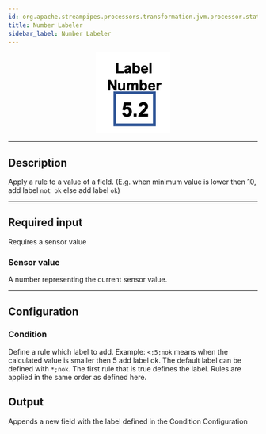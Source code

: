 ```yaml
---
id: org.apache.streampipes.processors.transformation.jvm.processor.state.labeler.number
title: Number Labeler
sidebar_label: Number Labeler
---
```


<!--
  ~ Licensed to the Apache Software Foundation (ASF) under one or more
  ~ contributor license agreements.  See the NOTICE file distributed with
  ~ this work for additional information regarding copyright ownership.
  ~ The ASF licenses this file to You under the Apache License, Version 2.0
  ~ (the "License"); you may not use this file except in compliance with
  ~ the License.  You may obtain a copy of the License at
  ~
  ~    http://www.apache.org/licenses/LICENSE-2.0
  ~
  ~ Unless required by applicable law or agreed to in writing, software
  ~ distributed under the License is distributed on an "AS IS" BASIS,
  ~ WITHOUT WARRANTIES OR CONDITIONS OF ANY KIND, either express or implied.
  ~ See the License for the specific language governing permissions and
  ~ limitations under the License.
  ~
  -->



<p align="center">
    <img src="/img/pipeline-elements/org.apache.streampipes.processors.transformation.jvm.processor.state.labeler.number/icon.png" width="150px;" class="pe-image-documentation"/>
</p>

***

## Description

Apply a rule to a value of a field. (E.g. when minimum value is lower then 10, add label `not ok` else add label `ok`)

***

## Required input

Requires a sensor value

### Sensor value

A number representing the current sensor value.

***

## Configuration

### Condition
Define a rule which label to add. Example: `<;5;nok` means when the calculated value is smaller then 5 add label ok.
The default label can be defined with `*;nok`.
The first rule that is true defines the label. Rules are applied in the same order as defined here.


## Output
Appends a new field  with the label defined in the Condition Configuration
